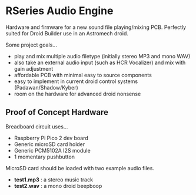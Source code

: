 # RSeries Audio Engine
Hardware and firmware for a new sound file playing/mixing PCB. Perfectly suited for Droid Builder use in an Astromech droid.

Some project goals...
- play and mix multiple audio filetype (initially stereo MP3 and mono WAV)
- also take an external audio input (such as HCR Vocalizer) and mix with gain adjustment
- affordable PCB with minimal easy to source components
- easy to implement in current droid control systems (Padawan/Shadow/Kyber)
- room on the hardware for advanced droid nonsense

## Proof of Concept Hardware
Breadboard circuit uses...
- Raspberry Pi Pico 2 dev board
- Generic microSD card holder
- Generic PCM5102A I2S module
- 1 momentary pushbutton

MicroSD card should be loaded with two example audio files.
- **test1.mp3** : a stereo music track
- **test2.wav** : a mono droid beepboop
